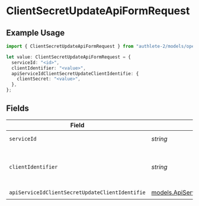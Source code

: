 # ClientSecretUpdateApiFormRequest

## Example Usage

```typescript
import { ClientSecretUpdateApiFormRequest } from "authlete-2/models/operations";

let value: ClientSecretUpdateApiFormRequest = {
  serviceId: "<id>",
  clientIdentifier: "<value>",
  apiServiceIdClientSecretUpdateClientIdentifie: {
    clientSecret: "<value>",
  },
};
```

## Fields

| Field                                                                                                                 | Type                                                                                                                  | Required                                                                                                              | Description                                                                                                           |
| --------------------------------------------------------------------------------------------------------------------- | --------------------------------------------------------------------------------------------------------------------- | --------------------------------------------------------------------------------------------------------------------- | --------------------------------------------------------------------------------------------------------------------- |
| `serviceId`                                                                                                           | *string*                                                                                                              | :heavy_check_mark:                                                                                                    | A service ID.                                                                                                         |
| `clientIdentifier`                                                                                                    | *string*                                                                                                              | :heavy_check_mark:                                                                                                    | The client ID or the client ID alias of a client.<br/>                                                                |
| `apiServiceIdClientSecretUpdateClientIdentifie`                                                                       | [models.ApiServiceIdClientSecretUpdateClientIdentifie](../../models/apiserviceidclientsecretupdateclientidentifie.md) | :heavy_check_mark:                                                                                                    | N/A                                                                                                                   |